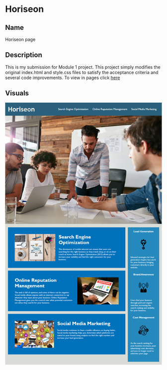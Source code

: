 # Horiseon

## Name
Horiseon page

## Description
This is my submission for Module 1 project. This project simply modifies the original index.html and style.css files to satisfy the acceptance
criteria and several code improvements. To view in pages click [here](https://sifrult.github.io/Horiseon/)

## Visuals
![screenshot](./assets/images/01-html-css-git-homework-demo.png)
